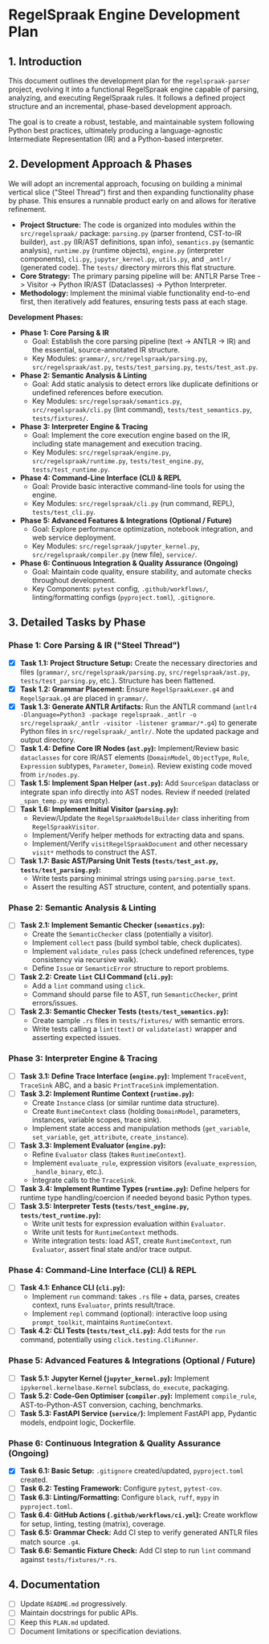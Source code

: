 # RegelSpraak Engine Development Plan

## 1. Introduction

This document outlines the development plan for the `regelspraak-parser` project, evolving it into a functional RegelSpraak engine capable of parsing, analyzing, and executing RegelSpraak rules. It follows a defined project structure and an incremental, phase-based development approach.

The goal is to create a robust, testable, and maintainable system following Python best practices, ultimately producing a language-agnostic Intermediate Representation (IR) and a Python-based interpreter.

## 2. Development Approach & Phases

We will adopt an incremental approach, focusing on building a minimal vertical slice ("Steel Thread") first and then expanding functionality phase by phase. This ensures a runnable product early on and allows for iterative refinement.

*   **Project Structure:** The code is organized into modules within the `src/regelspraak/` package: `parsing.py` (parser frontend, CST-to-IR builder), `ast.py` (IR/AST definitions, span info), `semantics.py` (semantic analysis), `runtime.py` (runtime objects), `engine.py` (interpreter components), `cli.py`, `jupyter_kernel.py`, `utils.py`, and `_antlr/` (generated code). The `tests/` directory mirrors this flat structure.
*   **Core Strategy:** The primary parsing pipeline will be: ANTLR Parse Tree -> Visitor -> Python IR/AST (Dataclasses) -> Python Interpreter.
*   **Methodology:** Implement the minimal viable functionality end-to-end first, then iteratively add features, ensuring tests pass at each stage.

**Development Phases:**

*   **Phase 1: Core Parsing & IR**
    *   Goal: Establish the core parsing pipeline (text -> ANTLR -> IR) and the essential, source-annotated IR structure.
    *   Key Modules: `grammar/`, `src/regelspraak/parsing.py`, `src/regelspraak/ast.py`, `tests/test_parsing.py`, `tests/test_ast.py`.
*   **Phase 2: Semantic Analysis & Linting**
    *   Goal: Add static analysis to detect errors like duplicate definitions or undefined references before execution.
    *   Key Modules: `src/regelspraak/semantics.py`, `src/regelspraak/cli.py` (lint command), `tests/test_semantics.py`, `tests/fixtures/`.
*   **Phase 3: Interpreter Engine & Tracing**
    *   Goal: Implement the core execution engine based on the IR, including state management and execution tracing.
    *   Key Modules: `src/regelspraak/engine.py`, `src/regelspraak/runtime.py`, `tests/test_engine.py`, `tests/test_runtime.py`.
*   **Phase 4: Command-Line Interface (CLI) & REPL**
    *   Goal: Provide basic interactive command-line tools for using the engine.
    *   Key Modules: `src/regelspraak/cli.py` (run command, REPL), `tests/test_cli.py`.
*   **Phase 5: Advanced Features & Integrations (Optional / Future)**
    *   Goal: Explore performance optimization, notebook integration, and web service deployment.
    *   Key Modules: `src/regelspraak/jupyter_kernel.py`, `src/regelspraak/compiler.py` (new file), `service/`.
*   **Phase 6: Continuous Integration & Quality Assurance (Ongoing)**
    *   Goal: Maintain code quality, ensure stability, and automate checks throughout development.
    *   Key Components: `pytest` config, `.github/workflows/`, linting/formatting configs (`pyproject.toml`), `.gitignore`.

## 3. Detailed Tasks by Phase

### Phase 1: Core Parsing & IR ("Steel Thread")

*   [x] **Task 1.1: Project Structure Setup:** Create the necessary directories and files (`grammar/`, `src/regelspraak/parsing.py`, `src/regelspraak/ast.py`, `tests/test_parsing.py`, etc.). Structure has been flattened.
*   [x] **Task 1.2: Grammar Placement:** Ensure `RegelSpraakLexer.g4` and `RegelSpraak.g4` are placed in `grammar/`.
*   [x] **Task 1.3: Generate ANTLR Artifacts:** Run the ANTLR command (`antlr4 -Dlanguage=Python3 -package regelspraak._antlr -o src/regelspraak/_antlr -visitor -listener grammar/*.g4`) to generate Python files in `src/regelspraak/_antlr/`. Note the updated package and output directory.
*   [ ] **Task 1.4: Define Core IR Nodes (`ast.py`):** Implement/Review basic `dataclasses` for core IR/AST elements (`DomainModel`, `ObjectType`, `Rule`, `Expression` subtypes, `Parameter`, `Domein`). Review existing code moved from `ir/nodes.py`.
*   [ ] **Task 1.5: Implement Span Helper (`ast.py`):** Add `SourceSpan` dataclass or integrate span info directly into AST nodes. Review if needed (related `_span_temp.py` was empty).
*   [ ] **Task 1.6: Implement Initial Visitor (`parsing.py`):**
    *   Review/Update the `RegelSpraakModelBuilder` class inheriting from `RegelSpraakVisitor`.
    *   Implement/Verify helper methods for extracting data and spans.
    *   Implement/Verify `visitRegelSpraakDocument` and other necessary `visit*` methods to construct the AST.
*   [ ] **Task 1.7: Basic AST/Parsing Unit Tests (`tests/test_ast.py`, `tests/test_parsing.py`):**
    *   Write tests parsing minimal strings using `parsing.parse_text`.
    *   Assert the resulting AST structure, content, and potentially spans.

### Phase 2: Semantic Analysis & Linting

*   [ ] **Task 2.1: Implement Semantic Checker (`semantics.py`):**
    *   Create the `SemanticChecker` class (potentially a visitor).
    *   Implement `collect` pass (build symbol table, check duplicates).
    *   Implement `validate_rules` pass (check undefined references, type consistency via recursive walk).
    *   Define `Issue` or `SemanticError` structure to report problems.
*   [ ] **Task 2.2: Create `lint` CLI Command (`cli.py`):**
    *   Add a `lint` command using `click`.
    *   Command should parse file to AST, run `SemanticChecker`, print errors/issues.
*   [ ] **Task 2.3: Semantic Checker Tests (`tests/test_semantics.py`):**
    *   Create sample `.rs` files in `tests/fixtures/` with semantic errors.
    *   Write tests calling a `lint(text)` or `validate(ast)` wrapper and asserting expected issues.

### Phase 3: Interpreter Engine & Tracing

*   [ ] **Task 3.1: Define Trace Interface (`engine.py`):** Implement `TraceEvent`, `TraceSink` ABC, and a basic `PrintTraceSink` implementation.
*   [ ] **Task 3.2: Implement Runtime Context (`runtime.py`):**
    *   Create `Instance` class (or similar runtime data structure).
    *   Create `RuntimeContext` class (holding `DomainModel`, parameters, instances, variable scopes, trace sink).
    *   Implement state access and manipulation methods (`get_variable`, `set_variable`, `get_attribute`, `create_instance`).
*   [ ] **Task 3.3: Implement Evaluator (`engine.py`):**
    *   Refine `Evaluator` class (takes `RuntimeContext`).
    *   Implement `evaluate_rule`, expression visitors (`evaluate_expression`, `_handle_binary`, etc.).
    *   Integrate calls to the `TraceSink`.
*   [ ] **Task 3.4: Implement Runtime Types (`runtime.py`):** Define helpers for runtime type handling/coercion if needed beyond basic Python types.
*   [ ] **Task 3.5: Interpreter Tests (`tests/test_engine.py`, `tests/test_runtime.py`):**
    *   Write unit tests for expression evaluation within `Evaluator`.
    *   Write unit tests for `RuntimeContext` methods.
    *   Write integration tests: load AST, create `RuntimeContext`, run `Evaluator`, assert final state and/or trace output.

### Phase 4: Command-Line Interface (CLI) & REPL

*   [ ] **Task 4.1: Enhance CLI (`cli.py`):**
    *   Implement `run` command: takes `.rs` file + data, parses, creates context, runs `Evaluator`, prints result/trace.
    *   Implement `repl` command (optional): interactive loop using `prompt_toolkit`, maintains `RuntimeContext`.
*   [ ] **Task 4.2: CLI Tests (`tests/test_cli.py`):** Add tests for the `run` command, potentially using `click.testing.CliRunner`.

### Phase 5: Advanced Features & Integrations (Optional / Future)

*   [ ] **Task 5.1: Jupyter Kernel (`jupyter_kernel.py`):** Implement `ipykernel.kernelbase.Kernel` subclass, `do_execute`, packaging.
*   [ ] **Task 5.2: Code-Gen Optimiser (`compiler.py`):** Implement `compile_rule`, AST-to-Python-AST conversion, caching, benchmarks.
*   [ ] **Task 5.3: FastAPI Service (`service/`):** Implement FastAPI app, Pydantic models, endpoint logic, Dockerfile.

### Phase 6: Continuous Integration & Quality Assurance (Ongoing)

*   [x] **Task 6.1: Basic Setup:** `.gitignore` created/updated, `pyproject.toml` created.
*   [ ] **Task 6.2: Testing Framework:** Configure `pytest`, `pytest-cov`.
*   [ ] **Task 6.3: Linting/Formatting:** Configure `black`, `ruff`, `mypy` in `pyproject.toml`.
*   [ ] **Task 6.4: GitHub Actions (`.github/workflows/ci.yml`):** Create workflow for setup, linting, testing (matrix), coverage.
*   [ ] **Task 6.5: Grammar Check:** Add CI step to verify generated ANTLR files match source `.g4`.
*   [ ] **Task 6.6: Semantic Fixture Check:** Add CI step to run `lint` command against `tests/fixtures/*.rs`.

## 4. Documentation

*   [ ] Update `README.md` progressively.
*   [ ] Maintain docstrings for public APIs.
*   [ ] Keep this `PLAN.md` updated.
*   [ ] Document limitations or specification deviations.
